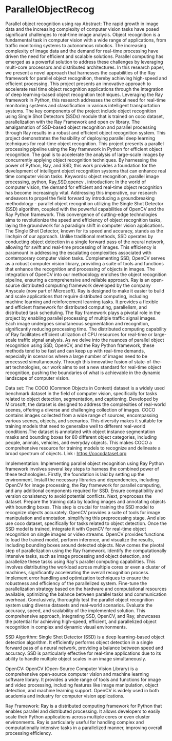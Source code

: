 # ParallelObjectRecog
Parallel object recognition using ray
Abstract:
The rapid growth in image data and the increasing complexity of computer vision tasks have posed significant challenges to real-time image analysis. Object recognition is a fundamental task in computer vision with a wide range of applications, from traffic monitoring systems to autonomous robotics. The increasing complexity of image data and the demand for real-time processing have driven the need for efficient and scalable solutions. Parallel computing has emerged as a powerful solution to address these challenges by leveraging multi-core processors and distributed architectures. In this research paper, we present a novel approach that harnesses the capabilities of the Ray framework for parallel object recognition, thereby achieving high-speed and efficient processing. This project presents an innovative approach to accelerate real time object recognition applications through the integration of deep learning-based object recognition techniques. Leveraging the Ray framework in Python, this research addresses the critical need for real-time monitoring systems and classification in various intelligent transportation systems. The key components of the project include object recognition using Single Shot Detectors (SSDs) module that is trained on coco dataset, parallelization with the Ray Framework and open cv library. The amalgamation of SSD-based object recognition and parallel processing through Ray results in a robust and efficient object recognition system. This project demonstrates the feasibility of deploying parallel deep learning techniques for real-time object recognition. This project presents a parallel processing pipeline using the Ray framework in Python for efficient object recognition. The goal is to accelerate the analysis of large-scale images by concurrently applying object recognition techniques. By harnessing the power of Python, Ray, and SSD, this work provides a foundation for the development of intelligent object recognition systems that can enhance real time computer vision tasks.
Keywords:
object recognition, parallel image processing, python, Ray,SSD,opencv .
introduction:
In the world of computer vision, the demand for efficient and real-time object recognition has become increasingly vital. Addressing this imperative, our research endeavors to propel the field forward by introducing a groundbreaking methodology - parallel object recognition utilizing the Single Shot Detector (SSD) algorithm, coupled with the powerful capabilities of OpenCV and the Ray Python framework. This convergence of cutting-edge technologies aims to revolutionize the speed and efficiency of object recognition tasks, laying the groundwork for a paradigm shift in computer vision applications.
The Single Shot Detector, known for its speed and accuracy, stands as the linchpin of our approach. Unlike traditional methods, SSD operates by conducting object detection in a single forward pass of the neural network, allowing for swift and real-time processing of images. This efficiency is paramount in addressing the escalating complexities associated with contemporary computer vision tasks.
Complementing SSD, OpenCV serves as a robust computer vision library, providing a suite of tools and functions that enhance the recognition and processing of objects in images. The integration of OpenCV into our methodology enriches the object recognition pipeline, ensuring a comprehensive and reliable approach.
Ray is an open-source distributed computing framework developed by the company Anyscale (now part of Microsoft). Ray is designed to make it easier to build and scale applications that require distributed computing, including machine learning and reinforcement learning tasks. It provides a flexible and efficient framework for distributed computing, parallelism, and distributed task scheduling. The Ray framework plays a pivotal role in the project by enabling parallel processing of multiple traffic signal images. Each image undergoes simultaneous segmentation and recognition, significantly reducing processing time. The distributed computing capability of Ray facilitates efficient utilization of CPU resources for real-time or large-scale traffic signal analysis.
As we delve into the nuances of parallel object recognition using SSD, OpenCV, and the Ray Python framework, these methods tend to be fast and can keep up with real-time demands, especially in scenarios where a large number of images need to be processed simultaneously.
Through this innovative fusion of state-of-the-art technologies, our work aims to set a new standard for real-time object recognition, pushing the boundaries of what is achievable in the dynamic landscape of computer vision.


Data set:
The COCO (Common Objects in Context) dataset is a widely used benchmark dataset in the field of computer vision, specifically for tasks related to object detection, segmentation, and captioning. Developed by Microsoft, the dataset is designed to address the complexities of real-world scenes, offering a diverse and challenging collection of images.
COCO contains images collected from a wide range of sources, encompassing various scenes, objects, and scenarios. This diversity makes it suitable for training models that need to generalize well to different real-world conditions.The dataset is annotated with object instance segmentation masks and bounding boxes for 80 different object categories, including people, animals, vehicles, and everyday objects. This makes COCO a comprehensive resource for training models to recognize and delineate a broad spectrum of objects.
Link : https://cocodataset.org

Implementation:
Implementing parallel object recognition using Ray Python framework involves several key steps to harness the combined power of these technologies.
Firstly, the foundation is laid by setting up the environment. Install the necessary libraries and dependencies, including OpenCV for image processing, the Ray framework for parallel computing, and any additional components required for SSD. Ensure compatibility and version consistency to avoid potential conflicts.
Next, preprocess the dataset. Prepare the training data by loading images and annotating objects with bounding boxes. This step is crucial for training the SSD model to recognize objects accurately. OpenCV provides a suite of tools for image manipulation and annotation, simplifying this preprocessing stage. And also use coco dataset, specifically for tasks related to object detection. 
Once the SSD model is trained, integrate it with OpenCV for real-time object recognition on single images or video streams. OpenCV provides functions to load the trained model, perform inference, and visualize the results, including bounding boxes around detected objects.
Now comes the pivotal step of parallelization using the Ray framework. Identify the computationally intensive tasks, such as image processing and object detection, and parallelize these tasks using Ray's parallel computing capabilities. This involves distributing the workload across multiple cores or even a cluster of machines, significantly accelerating the overall recognition process.
Implement error handling and optimization techniques to ensure the robustness and efficiency of the parallelized system. Fine-tune the parallelization strategy based on the hardware and computational resources available, optimizing the balance between parallel tasks and communication overhead.
Conclusively, thoroughly test the parallel object recognition system using diverse datasets and real-world scenarios. Evaluate the accuracy, speed, and scalability of the implemented solution. This comprehensive approach, integrating SSD, OpenCV, and Ray, showcases the potential for achieving high-speed, efficient, and parallelized object recognition in complex and dynamic visual environments.


SSD Algorithm: Single Shot Detector (SSD) is a deep learning-based object detection algorithm. It efficiently performs object detection in a single forward pass of a neural network, providing a balance between speed and accuracy. SSD is particularly effective for real-time applications due to its ability to handle multiple object scales in an image simultaneously.

OpenCV: OpenCV (Open-Source Computer Vision Library) is a comprehensive open-source computer vision and machine learning software library. It provides a wide range of tools and functions for image and video processing, including features like image manipulation, object detection, and machine learning support. OpenCV is widely used in both academia and industry for computer vision applications.

Ray Framework: Ray is a distributed computing framework for Python that enables parallel and distributed processing. It allows developers to easily scale their Python applications across multiple cores or even cluster environments. Ray is particularly useful for handling complex and computationally intensive tasks in a parallelized manner, improving overall processing efficiency.


